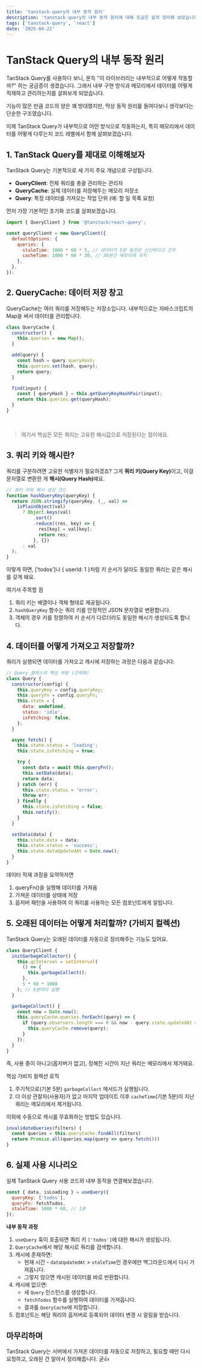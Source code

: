 ```yaml
---
title: 'tanstack-query의 내부 동작 원리'
description: 'tanstack-query의 내부 동작 원리에 대해 조금은 쉽게 정리해 보았습니다.'
tags: ['tanstack-query', 'react']
date: '2025-04-22'
---
```


# TanStack Query의 내부 동작 원리

TanStack Query를 사용하다 보니, 문득 "이 라이브러리는 내부적으로 어떻게 작동할까?" 하는 궁금증이 생겼습니다.
그래서 내부 구현 방식과 메모리에서 데이터를 어떻게 적재하고 관리하는지를 살펴보게 되었습니다.

기능이 많은 만큼 코드의 양은 꽤 방대했지만, 막상 동작 원리를 들여다보니 생각보다는 단순한 구조였습니다.

이제 TanStack Query가 내부적으로 어떤 방식으로 작동하는지, 특히 메모리에서 데이터를 어떻게 다루는지 코드 레벨에서 함께 살펴보겠습니다.

## 1. TanStack Query를 제대로 이해해보자

TanStack Query는 기본적으로 세 가지 주요 개념으로 구성됩니다.

- **QueryClient**: 전체 쿼리를 총괄 관리하는 관리자
- **QueryCache**: 실제 데이터를 저장해두는 메모리 저장소
- **Query**: 특정 데이터를 가져오는 작업 단위 (예: 할 일 목록 요청)

먼저 가장 기본적인 초기화 코드를 살펴보겠습니다.

```javascript
import { QueryClient } from '@tanstack/react-query';

const queryClient = new QueryClient({
  defaultOptions: {
    queries: {
      staleTime: 1000 * 60 * 5, // 데이터가 5분 동안은 신선하다고 간주
      cacheTime: 1000 * 60 * 30, // 30분간 메모리에 유지
    },
  },
});
```

## 2. QueryCache: 데이터 저장 창고

QueryCache는 여러 쿼리를 저장해두는 저장소입니다. 내부적으로는 자바스크립트의 Map을 써서 데이터를 관리합니다.

```javascript
class QueryCache {
  constructor() {
    this.queries = new Map();
  }

  add(query) {
    const hash = query.queryHash;
    this.queries.set(hash, query);
    return query;
  }

  find(input) {
    const { queryHash } = this.getQueryKeyHashPair(input);
    return this.queries.get(queryHash);
  }
}
```

<br/>

> 여기서 핵심은 모든 쿼리는 고유한 해시값으로 저장된다는 점이에요.

## 3. 쿼리 키와 해시란?

쿼리를 구분하려면 고유한 식별자가 필요하겠죠? 그게 <strong>쿼리 키(Query Key)</strong>이고, 이걸 문자열로 변환한 게 <strong>해시(Query Hash)</strong>예요.

```javascript
// 쿼리 키와 해시 생성 코드
function hashQueryKey(queryKey) {
  return JSON.stringify(queryKey, (_, val) =>
    isPlainObject(val)
      ? Object.keys(val)
          .sort()
          .reduce((res, key) => {
            res[key] = val[key];
            return res;
          }, {})
      : val
  );
}
```

이렇게 하면, [‘todos’]나 { userId: 1 }처럼 키 순서가 달라도 동일한 쿼리는 같은 해시를 갖게 돼요.

여기서 주목할 점

1. 쿼리 키는 배열이나 객체 형태로 제공됩니다.
2. `hashQueryKey` 함수는 쿼리 키를 안정적인 JSON 문자열로 변환합니다.
3. 객체의 경우 키를 정렬하여 키 순서가 다르더라도 동일한 해시가 생성되도록 합니다.

## 4. 데이터를 어떻게 가져오고 저장할까?

쿼리가 실행되면 데이터를 가져오고 캐시에 저장하는 과정은 다음과 같습니다:

```javascript
// Query 클래스의 핵심 부분 (간략화)
class Query {
  constructor(config) {
    this.queryKey = config.queryKey;
    this.queryFn = config.queryFn;
    this.state = {
      data: undefined,
      status: 'idle',
      isFetching: false,
    };
  }

  async fetch() {
    this.state.status = 'loading';
    this.state.isFetching = true;

    try {
      const data = await this.queryFn();
      this.setData(data);
      return data;
    } catch (err) {
      this.state.status = 'error';
      throw err;
    } finally {
      this.state.isFetching = false;
      this.notify();
    }
  }

  setData(data) {
    this.state.data = data;
    this.state.status = 'success';
    this.state.dataUpdatedAt = Date.now();
  }
}
```

데이터 적재 과정을 요약하자면

1. queryFn()을 실행해 데이터를 가져옴
2. 가져온 데이터를 상태에 저장
3. 옵저버 패턴을 사용하여 이 쿼리를 사용하는 모든 컴포넌트에게 알립니다.

## 5. 오래된 데이터는 어떻게 처리할까? (가비지 컬렉션)

TanStack Query는 오래된 데이터를 자동으로 정리해주는 기능도 있어요.

```javascript
class QueryClient {
  initGarbageCollector() {
    this.gcInterval = setInterval(
      () => {
        this.garbageCollect();
      },
      5 * 60 * 1000
    ); // 5분마다 실행
  }

  garbageCollect() {
    const now = Date.now();
    this.queryCache.queries.forEach((query) => {
      if (query.observers.length === 0 && now - query.state.updatedAt > query.cacheTime) {
        this.queryCache.remove(query);
      }
    });
  }
}
```

즉, 사용 중이 아니고(옵저버가 없고), 정해진 시간이 지난 쿼리는 메모리에서 제거돼요.

핵심 가비지 컬렉션 로직

1. 주기적으로(기본 5분) `garbageCollect` 메서드가 실행됩니다.
2. 더 이상 관찰자(사용자)가 없고 마지막 업데이트 이후 `cacheTime`(기본 5분)이 지난 쿼리는 메모리에서 제거됩니다.

이외에 수동으로 캐시를 무효화하는 방법도 있습니다.

```javascript
invalidateQueries(filters) {
  const queries = this.queryCache.findAll(filters)
  return Promise.all(queries.map(query => query.fetch()))
}
```

## 6. 실제 사용 시나리오

실제 TanStack Query 사용 코드와 내부 동작을 연결해보겠습니다.

```javascript
const { data, isLoading } = useQuery({
  queryKey: ['todos'],
  queryFn: fetchTodos,
  staleTime: 1000 * 60, // 1분
});
```

**내부 동작 과정**

1. `useQuery` 훅이 호출되면 쿼리 키 `['todos']`에 대한 해시가 생성됩니다.
2. `QueryCache`에서 해당 해시로 쿼리를 검색합니다.
3. 캐시에 존재하면:
   - 현재 시간 - `dataUpdatedAt` > `staleTime`인 경우에만 백그라운드에서 다시 가져옵니다.
   - 그렇지 않으면 캐시된 데이터를 바로 반환합니다.
4. 캐시에 없으면:
   - 새 `Query` 인스턴스를 생성합니다.
   - `fetchTodos` 함수를 실행하여 데이터를 가져옵니다.
   - 결과를 `QueryCache`에 저장합니다.
5. 컴포넌트는 해당 쿼리의 옵저버로 등록되어 데이터 변경 시 알림을 받습니다.

## 마무리하며

TanStack Query는 서버에서 가져온 데이터를 자동으로 저장하고, 필요할 때만 다시 요청하고, 오래된 건 알아서 정리해줍니다. 굳👍
